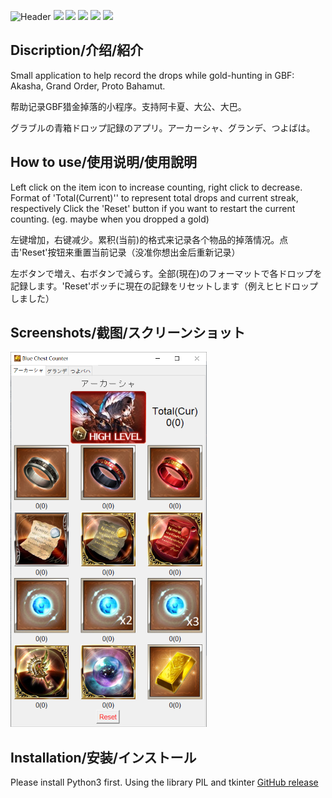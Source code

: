 ![Header](img/GoldBrick.ico) ![](img/GoldBrick.ico) ![](img/GoldBrick.ico) ![](img/GoldBrick.ico) ![](img/GoldBrick.ico) ![](img/GoldBrick.ico)
## Discription/介绍/紹介
Small application to help record the drops while gold-hunting in GBF: Akasha, Grand Order, Proto Bahamut.

帮助记录GBF猎金掉落的小程序。支持阿卡夏、大公、大巴。

グラブルの青箱ドロップ記録のアプリ。アーカーシャ、グランデ、つよばは。

## How to use/使用说明/使用說明
Left click on the item icon to increase counting, right click to decrease.
Format of 'Total(Current)'' to represent total drops and current streak, respectively
Click the 'Reset' button if you want to restart the current counting. (eg. maybe when you dropped a gold)

左键增加，右键减少。累积(当前)的格式来记录各个物品的掉落情况。点击'Reset'按钮来重置当前记录（没准你想出金后重新记录）

左ボタンで増え、右ボタンで減らす。全部(現在)のフォーマットで各ドロップを記録します。'Reset'ボッチに現在の記録をリセットします（例えヒヒドロップしました）

## Screenshots/截图/スクリーンショット
![Preview 1](img/screenshot/akashaPage.png)

## Installation/安装/インストール
Please install Python3 first. Using the library PIL and tkinter
[GitHub release](https://github.com/villestring/GBF-Blue-chest-counter/releases)
